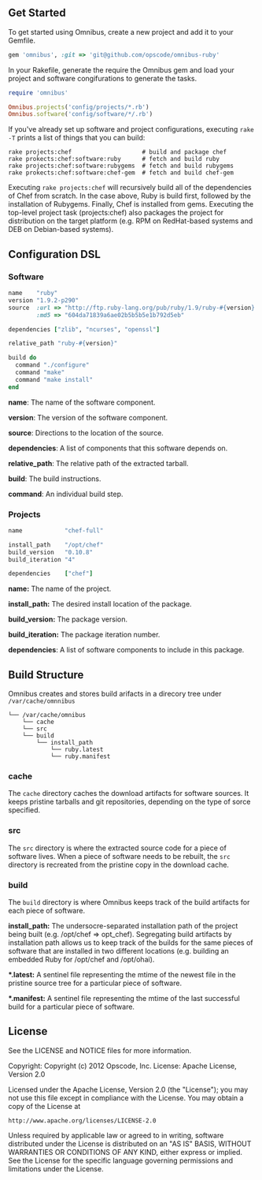 ## Get Started

To get started using Omnibus, create a new project and add it to your Gemfile.

```ruby
gem 'omnibus', :git => 'git@github.com/opscode/omnibus-ruby'
```

In your Rakefile, generate the require the Omnibus gem and load your project and software congifurations to generate the tasks.

```ruby
require 'omnibus'

Omnibus.projects('config/projects/*.rb')
Omnibus.software('config/software/*/.rb')
```

If you've already set up software and project configurations, executing `rake -T` prints a list of things that you can build:

```
rake projects:chef                    # build and package chef
rake prokects:chef:software:ruby      # fetch and build ruby
rake projects:chef:software:rubygems  # fetch and build rubygems
rake prokects:chef:software:chef-gem  # fetch and build chef-gem
```

Executing `rake projects:chef` will recursively build all of the dependencies of Chef from scratch. In the case above, Ruby is build first, followed by the installation of Rubygems. Finally, Chef is installed from gems. Executing the top-level project task (projects:chef) also packages the project for distribution on the target platform (e.g. RPM on RedHat-based systems and DEB on Debian-based systems).

## Configuration DSL

### Software

```ruby
name    "ruby"
version "1.9.2-p290"
source  :url => "http://ftp.ruby-lang.org/pub/ruby/1.9/ruby-#{version}.tar.gz",
        :md5 => "604da71839a6ae02b5b5b5e1b792d5eb"

dependencies ["zlib", "ncurses", "openssl"]

relative_path "ruby-#{version}"

build do
  command "./configure"
  command "make"
  command "make install"
end
```

**name**: The name of the software component.

**version**: The version of the software component.

**source**: Directions to the location of the source.

**dependencies**: A list of components that this software depends on.

**relative_path**: The relative path of the extracted tarball.

**build**: The build instructions.

**command**: An individual build step.

### Projects

```ruby
name            "chef-full"

install_path    "/opt/chef"
build_version   "0.10.8"
build_iteration "4"

dependencies    ["chef"]
```

**name:** The name of the project.

**install_path:** The desired install location of the package.

**build_version:** The package version.

**build_iteration:** The package iteration number.

**dependencies**: A list of software components to include in this package.

## Build Structure

Omnibus creates and stores build arifacts in a direcory tree under `/var/cache/omnnibus`

```
└── /var/cache/omnibus    
    └── cache
    └── src
    └── build
        └── install_path
            └── ruby.latest
            └── ruby.manifest
````

### cache

The `cache` directory caches the download artifacts for software sources. It keeps pristine tarballs and git repositories, depending on the type of sorce specified.

### src

The `src` directory is where the extracted source code for a piece of software lives. When a piece of software needs to be rebuilt, the `src` directory is recreated from the pristine copy in the download cache.

### build

The `build` directory is where Omnibus keeps track of the build artifacts for each piece of software.

__install_path:__ The undersocre-separated installation path of the project being built (e.g. /opt/chef => opt_chef). Segregating build artifacts by installation path allows us to keep track of the builds for the same pieces of software that are installed in two different locations (e.g. building an embedded Ruby for /opt/chef and /opt/ohai).

__*.latest:__ A sentinel file representing the mtime of the newest file in the pristine source tree for a particular piece of software.

__*.manifest:__ A sentinel file representing the mtime of the last successful build for a particular piece of software.

## License

See the LICENSE and NOTICE files for more information.

Copyright: Copyright (c) 2012 Opscode, Inc.
License: Apache License, Version 2.0

Licensed under the Apache License, Version 2.0 (the "License");
you may not use this file except in compliance with the License.
You may obtain a copy of the License at

    http://www.apache.org/licenses/LICENSE-2.0

Unless required by applicable law or agreed to in writing, software
distributed under the License is distributed on an "AS IS" BASIS,
WITHOUT WARRANTIES OR CONDITIONS OF ANY KIND, either express or implied.
See the License for the specific language governing permissions and
limitations under the License.
